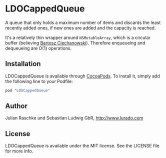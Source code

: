 # LDOCappedQueue

A queue that only holds a maximum number of items and discards the least recently added ones, if new ones are added and the capacity is reached.  

It's a relatively thin wrapper around `NSMutableArray`, which is a circular buffer (believing [Bartosz Ciechanowski](http://ciechanowski.me/blog/2014/03/05/exposing-nsmutablearray/)). Therefore enqueueing and dequeueing are O(1) operations.

## Installation

LDOCappedQueue is available through [CocoaPods](http://cocoapods.org). To install
it, simply add the following line to your Podfile:

```ruby
pod "LDOCappedQueue"
```

## Author

Julian Raschke und Sebastian Ludwig GbR, http://www.lurado.com

## License

LDOCappedQueue is available under the MIT license. See the LICENSE file for more info.
